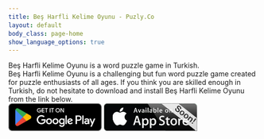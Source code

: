 ```yaml
---
title: Beş Harfli Kelime Oyunu - Puzly.Co
layout: default
body_class: page-home
show_language_options: true
---
```



<section id="games" class="section games-section game-1-section">
	<div class="container">
		<div class="section-content">
			<div class="section-title">
				<span>Beş Harfli Kelime Oyunu</span> is a word puzzle game in Turkish.
			</div>
			<div class="section-text">
				<span>Beş Harfli Kelime Oyunu</span> is a challenging but fun word puzzle game created for puzzle enthusiasts of all ages. If you think you are skilled enough in Turkish, do not hesitate to download and install <span>Beş Harfli Kelime Oyunu</span> from the link below.
			</div>
			<div class="section-badge">
				<a href="https://play.google.com/store/apps/details?id=co.puzly.bhko" target="_blank"><img alt="Get it on Google Play" id="logo-img" width="188" height="56" src="/images/google-play-badge-en.png" /></a>
				<img alt="Coming soon to App Store" id="logo-img" width="188" height="56" src="/images/app-store-coming-soon-badge-en.png" />
			</div>
		</div>
	</div>
</section>
